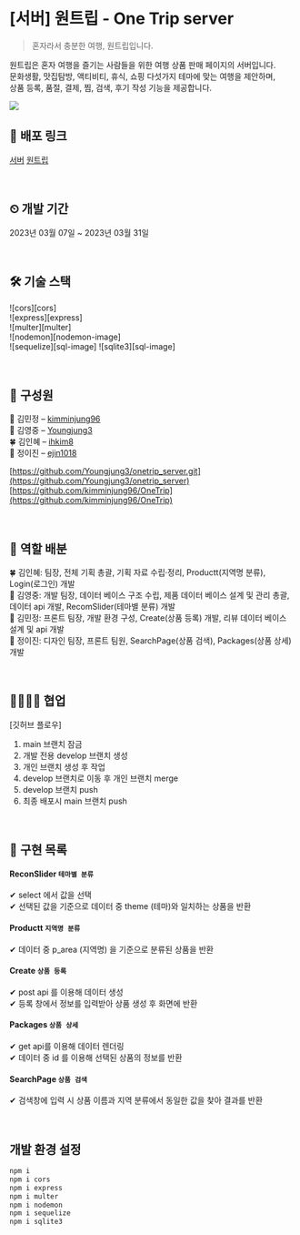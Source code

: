 # [서버] 원트립 - One Trip server 
> 혼자라서 충분한 여행, 원트립입니다.


원트립은 혼자 여행을 즐기는 사람들을 위한 여행 상품 판매 페이지의 서버입니다.     
문화생활, 맛집탐방, 액티비티, 휴식, 쇼핑 다섯가지 테마에 맞는 여행을 제안하며,     
상품 등록, 품절, 결제, 찜, 검색, 후기 작성 기능을 제공합니다.     

![](./public/images/main-screenshot.png)

## 🔗 배포 링크
[서버](https://port-0-onetrip-server-nx562olfc8wgdo.sel3.cloudtype.app/products)
[원트립](https://onetrip-kimminjung96.vercel.app/)

<br>

## ⏲ 개발 기간
2023년 03월 07일 ~ 2023년 03월 31일

<br>

## 🛠 기술 스택

![cors][cors]     
![express][express]     
![multer][multer]     
![nodemon][nodemon-image]     
![sequelize][sql-image]
![sqlite3][sql-image]

<br>


## 👀 구성원

🌳 김민정 – [kimminjung96](https://github.com/kimminjung96)     
🌼 김영중 – [Youngjung3](https://github.com/Youngjung3)     
🍀 김인혜 – [ihkim8](https://github.com/ihkim8)     
🌵 정이진 – [ejin1018](https://github.com/ejin1018)     

[https://github.com/Youngjung3/onetrip_server.git](https://github.com/Youngjung3/onetrip_server)
[https://github.com/kimminjung96/OneTrip](https://github.com/kimminjung96/OneTrip)

<br>

## 🧰 역할 배분

🍀 김인혜: 팀장, 전체 기획 총괄, 기획 자료 수립·정리, Productt(지역명 분류), Login(로그인) 개발      
🌼 김영중: 개발 팀장, 데이터 베이스 구조 수립, 제품 데이터 베이스 설계 및 관리 총괄, 데이터 api 개발, RecomSlider(테마별 분류) 개발     
🌳 김민정: 프론트 팀장, 개발 환경 구성, Create(상품 등록) 개발, 리뷰 데이터 베이스 설계 및 api 개발        
🌵 정이진: 디자인 팀장, 프론트 팀원, SearchPage(상품 검색), Packages(상품 상세) 개발    

<br>

## 👩‍👩‍👧‍👧 협업
[깃허브 플로우]
1. main 브랜치 잠금
2. 개발 전용 develop 브랜치 생성
3. 개인 브랜치 생성 후 작업
4. develop 브랜치로 이동 후 개인 브랜치 merge
5. develop 브랜치 push
6. 최종 배포시 main 브랜치 push

<br>

## 💎 구현 목록

#### ReconSlider `테마별 분류`
✔ select 에서 값을 선택     
✔ 선택된 값을 기준으로 데이터 중 theme (테마)와 일치하는 상품을 반환     

#### Productt `지역명 분류`
✔ 데이터 중 p_area (지역명) 을 기준으로 분류된 상품을 반환     

#### Create `상품 등록`
✔ post api 를 이용해 데이터 생성     
✔ 등록 창에서 정보를 입력받아 상품 생성 후 화면에 반환     

#### Packages `상품 상세`
✔ get api를 이용해 데이터 렌더링     
✔ 데이터 중 id 를 이용해 선택된 상품의 정보를 반환     
          
#### SearchPage `상품 검색`
✔ 검색창에 입력 시 상품 이름과 지역 분류에서 동일한 값을 찾아 결과를 반환     

<br>

## 개발 환경 설정

```sh
npm i
npm i cors
npm i express
npm i multer
npm i nodemon
npm i sequelize
npm i sqlite3
```


<!-- Markdown link & img dfn's -->
[npm-image]:https://img.shields.io/badge/npm-v6.9.0-lightgrey?logo=npm
[React-image]:https://img.shields.io/badge/React-v18.2.0-blue?logo=React
[React-router-dom]:https://img.shields.io/badge/React--router--dom-v6.9.0-BLUE?logo=React-Router
[axios-image]:https://img.shields.io/badge/axios-v1.3.4-red?logo=axios
[sass-image]:https://img.shields.io/badge/sass-v1.59.3-orange?logo=sass


<!-- [npm-image]: https://img.shields.io/npm/v/datadog-metrics.svg?style=flat-square
[npm-url]: https://npmjs.org/package/datadog-metrics
[npm-downloads]: https://img.shields.io/npm/dm/datadog-metrics.svg?style=flat-square -->
